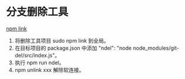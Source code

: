 # 分支删除工具

[npm link](https://zhuanlan.zhihu.com/p/361856970)

1. 将删除工具项目 sudo npm link 到全局。
2. 在目标项目的 package.json 中添加 "ndel": "node node_modules/git-del/src/index.js"。
3. 执行 npm run ndel。
4. npm unlink xxx 解除软连接。
